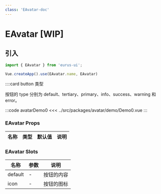 ```yaml
---
class: 'EAvatar-doc'
---
```

# EAvatar [WIP]

## 引入

```javascript
import { EAvatar } from 'eurus-ui';

Vue.createApp().use(EAvatar.name, EAvatar)
```
::::card button 类型

按钮的 type 分别为 default、tertiary、primary、info、success、warning 和 error。

:::code avatarDemo0
<<< ../src/packages/avatar/demo/Demo0.vue
:::

### EAvatar Props

| 名称 | 类型 | 默认值 | 说明 |
| --- | --- | --- | --- |



###  EAvatar Slots

| 名称    | 参数 | 说明       |
| ------- | ---- | ---------- |
| default | -    | 按钮的内容 |
| icon    | -    | 按钮的图标 |
